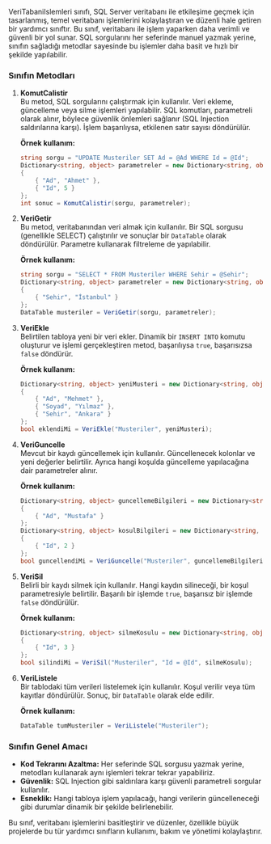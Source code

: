 VeriTabaniIslemleri sınıfı, SQL Server veritabanı ile etkileşime geçmek için tasarlanmış, temel veritabanı işlemlerini kolaylaştıran ve düzenli hale getiren bir yardımcı sınıftır. Bu sınıf, veritabanı ile işlem yaparken daha verimli ve güvenli bir yol sunar. SQL sorgularını her seferinde manuel yazmak yerine, sınıfın sağladığı metodlar sayesinde bu işlemler daha basit ve hızlı bir şekilde yapılabilir.

### Sınıfın Metodları

1. **KomutCalistir**  
   Bu metod, SQL sorgularını çalıştırmak için kullanılır. Veri ekleme, güncelleme veya silme işlemleri yapılabilir. SQL komutları, parametreli olarak alınır, böylece güvenlik önlemleri sağlanır (SQL Injection saldırılarına karşı). İşlem başarılıysa, etkilenen satır sayısı döndürülür.

   **Örnek kullanım:**
   ```csharp
   string sorgu = "UPDATE Musteriler SET Ad = @Ad WHERE Id = @Id";
   Dictionary<string, object> parametreler = new Dictionary<string, object>
   {
       { "Ad", "Ahmet" },
       { "Id", 5 }
   };
   int sonuc = KomutCalistir(sorgu, parametreler);
   ```

2. **VeriGetir**  
   Bu metod, veritabanından veri almak için kullanılır. Bir SQL sorgusu (genellikle SELECT) çalıştırılır ve sonuçlar bir `DataTable` olarak döndürülür. Parametre kullanarak filtreleme de yapılabilir.

   **Örnek kullanım:**
   ```csharp
   string sorgu = "SELECT * FROM Musteriler WHERE Sehir = @Sehir";
   Dictionary<string, object> parametreler = new Dictionary<string, object>
   {
       { "Sehir", "İstanbul" }
   };
   DataTable musteriler = VeriGetir(sorgu, parametreler);
   ```

3. **VeriEkle**  
   Belirtilen tabloya yeni bir veri ekler. Dinamik bir `INSERT INTO` komutu oluşturur ve işlemi gerçekleştiren metod, başarılıysa `true`, başarısızsa `false` döndürür.

   **Örnek kullanım:**
   ```csharp
   Dictionary<string, object> yeniMusteri = new Dictionary<string, object>
   {
       { "Ad", "Mehmet" },
       { "Soyad", "Yılmaz" },
       { "Sehir", "Ankara" }
   };
   bool eklendiMi = VeriEkle("Musteriler", yeniMusteri);
   ```

4. **VeriGuncelle**  
   Mevcut bir kaydı güncellemek için kullanılır. Güncellenecek kolonlar ve yeni değerler belirtilir. Ayrıca hangi koşulda güncelleme yapılacağına dair parametreler alınır.

   **Örnek kullanım:**
   ```csharp
   Dictionary<string, object> guncellemeBilgileri = new Dictionary<string, object>
   {
       { "Ad", "Mustafa" }
   };
   Dictionary<string, object> kosulBilgileri = new Dictionary<string, object>
   {
       { "Id", 2 }
   };
   bool guncellendiMi = VeriGuncelle("Musteriler", guncellemeBilgileri, "Id = @Id", kosulBilgileri);
   ```

5. **VeriSil**  
   Belirli bir kaydı silmek için kullanılır. Hangi kaydın silineceği, bir koşul parametresiyle belirtilir. Başarılı bir işlemde `true`, başarısız bir işlemde `false` döndürülür.

   **Örnek kullanım:**
   ```csharp
   Dictionary<string, object> silmeKosulu = new Dictionary<string, object>
   {
       { "Id", 3 }
   };
   bool silindiMi = VeriSil("Musteriler", "Id = @Id", silmeKosulu);
   ```

6. **VeriListele**  
   Bir tablodaki tüm verileri listelemek için kullanılır. Koşul verilir veya tüm kayıtlar döndürülür. Sonuç, bir `DataTable` olarak elde edilir.

   **Örnek kullanım:**
   ```csharp
   DataTable tumMusteriler = VeriListele("Musteriler");
   ```

### Sınıfın Genel Amacı

- **Kod Tekrarını Azaltma:** Her seferinde SQL sorgusu yazmak yerine, metodları kullanarak aynı işlemleri tekrar tekrar yapabiliriz.
- **Güvenlik:** SQL Injection gibi saldırılara karşı güvenli parametreli sorgular kullanılır.
- **Esneklik:** Hangi tabloya işlem yapılacağı, hangi verilerin güncelleneceği gibi durumlar dinamik bir şekilde belirlenebilir.
  
Bu sınıf, veritabanı işlemlerini basitleştirir ve düzenler, özellikle büyük projelerde bu tür yardımcı sınıfların kullanımı, bakım ve yönetimi kolaylaştırır.

